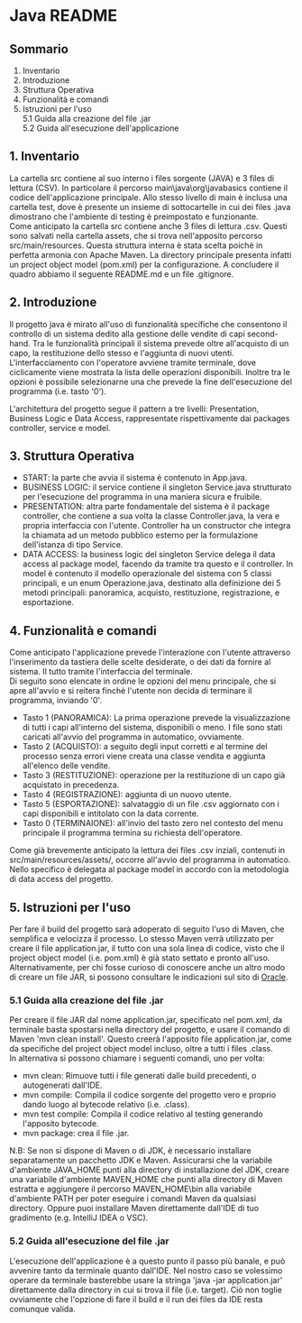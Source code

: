 # Java README

## Sommario
1. Inventario
2. Introduzione
3. Struttura Operativa
4. Funzionalità e comandi
5. Istruzioni per l'uso  
5.1 Guida alla creazione del file .jar  
5.2 Guida all'esecuzione dell'applicazione  

## 1. Inventario
 La cartella src contiene al suo interno i files sorgente (JAVA) e  3 files di lettura (CSV). In particolare il percorso main\java\org\javabasics contiene il codice dell'applicazione principale. Allo stesso livello di main è inclusa una cartella test, dove è presente un insieme di sottocartelle in cui dei files .java dimostrano che l'ambiente di testing è preimpostato e funzionante.  
Come anticipato la cartella src contiene anche 3 files di lettura .csv. Questi sono salvati nella cartella assets, che si trova nell'apposito percorso src/main/resources. Questa struttura interna è stata scelta poichè in perfetta armonia con Apache Maven.
La directory principale presenta infatti un project object model (pom.xml) per la configurazione. A concludere il quadro abbiamo il seguente README.md e un file .gitignore.

## 2. Introduzione
Il progetto java è mirato all'uso di funzionalità specifiche che consentono il controllo di un sistema dedito
alla gestione delle vendite di capi second-hand. Tra le funzionalità principali il sistema prevede oltre all'acquisto di un capo,
la restituzione dello stesso e l'aggiunta di nuovi utenti. L'interfacciamento con l'operatore avviene tramite terminale, dove
ciclicamente viene mostrata la lista delle operazioni disponibili. Inoltre tra le opzioni è possibile selezionarne una
che prevede la fine dell'esecuzione del programma (i.e. tasto '0').

L'architettura del progetto segue il pattern a tre livelli: Presentation, Business Logic e Data Access, rappresentate rispettivamente dai packages controller, service e model.

## 3. Struttura Operativa
 - START: la parte che avvia il sistema è contenuto in App.java.
 - BUSINESS LOGIC: il service contiene il singleton Service.java strutturato per l'esecuzione del programma in una maniera sicura e fruibile.  
 - PRESENTATION: altra parte fondamentale del sistema è il package controller, che contiene a sua volta la classe Controller.java, la vera e propria interfaccia con l'utente. Controller ha un constructor che integra la chiamata ad un metodo pubblico esterno per la formulazione dell'istanza di tipo Service.
 - DATA ACCESS: la business logic del singleton Service delega il data access al package model, facendo da tramite tra questo e il controller. In model è contenuto il modello operazionale del sistema con 5 classi principali, e un enum Operazione.java, destinato alla definizione dei 5 metodi principali: panoramica, acquisto, restituzione, registrazione, e esportazione.

## 4. Funzionalità e comandi
Come anticipato l'applicazione prevede l'interazione con l'utente attraverso l'inserimento da tastiera delle scelte desiderate, o dei dati da fornire al sistema. Il tutto tramite l'interfaccia del terminale.  
Di seguito sono elencate in ordine le opzioni del menu principale, che si apre all'avvio
e si reitera finchè l'utente non decida di terminare il programma, inviando '0'.
 - Tasto 1 (PANORAMICA): La prima operazione prevede la visualizzazione di tutti i capi all'interno del sistema, disponibili o meno. I file sono stati caricati all'avvio del programma in automatico, ovviamente.
 - Tasto 2 (ACQUISTO): a seguito degli input corretti e al termine del processo senza errori viene creata una classe vendita e aggiunta all'elenco delle vendite.
 - Tasto 3 (RESTITUZIONE): operazione per la restituzione di un capo già acquistato in precedenza.
 - Tasto 4 (REGISTRAZIONE): aggiunta di un nuovo utente.
 - Tasto 5 (ESPORTAZIONE): salvataggio di un file .csv aggiornato con i capi disponibili e intitolato con la data corrente.
 - Tasto 0 (TERMINAIONE): all'invio del tasto zero nel contesto del menu principale il programma termina su richiesta dell'operatore.

 Come già brevemente anticipato la lettura dei files .csv inziali, contenuti in src/main/resources/assets/, occorre all'avvio del programma in automatico. Nello specifico è delegata al package model in accordo con la metodologia di data access del progetto.

## 5. Istruzioni per l'uso
Per fare il build del progetto sarà adoperato di seguito l'uso di Maven, che semplifica e velocizza il processo. Lo stesso Maven verrà utilizzato per creare il file application.jar, il tutto con una sola linea di codice, visto che il project object model (i.e. pom.xml) è già  stato settato e pronto all'uso.
Alternativamente, per chi fosse curioso di conoscere anche un altro modo di creare un file JAR, si possono consultare le indicazioni sul sito di [Oracle](https://docs.oracle.com/javase/tutorial/deployment/jar/build.html).

 ### 5.1 Guida alla creazione del file .jar
Per creare il file JAR dal nome application.jar, specificato nel pom.xml, da terminale basta spostarsi nella directory del progetto, e usare il comando di Maven 'mvn clean install'. Questo creerà l'apposito file application.jar, come da specifiche del project object model incluso, oltre a tutti i files .class.  
In alternativa si possono chiamare i seguenti comandi, uno per volta:
 - mvn clean: Rimuove tutti i file generati dalle build precedenti, o autogenerati dall'IDE.
 - mvn compile: Compila il codice sorgente del progetto vero e proprio dando luogo al bytecode relativo (i.e. .class).
 - mvn test compile: Compila il codice relativo al testing generando l'apposito bytecode.
 - mvn package: crea il file .jar.

 N.B: Se non si dispone di Maven o di JDK, è necessario installare separatamente un pacchetto JDK e Maven. Assicurarsi che la variabile d'ambiente JAVA_HOME punti alla directory di installazione del JDK, creare una variabile d'ambiente MAVEN_HOME che punti alla directory di Maven estratta e aggiungere il percorso MAVEN_HOME\bin alla variabile d'ambiente PATH per poter eseguire i comandi Maven da qualsiasi directory.
 Oppure puoi installare Maven direttamente dall'IDE di tuo gradimento (e.g. IntelliJ IDEA o VSC).

 ### 5.2 Guida all'esecuzione del file .jar
 L'esecuzione dell'applicazione è a questo punto il passo più banale, e può avvenire tanto da terminale quanto dall'IDE.
 Nel nostro caso se volessimo operare da terminale basterebbe usare la stringa 'java -jar application.jar' direttamente dalla directory in cui si trova il file (i.e. target). Ciò non toglie ovviamente che l'opzione di fare il build e il run dei files da IDE resta comunque valida.
